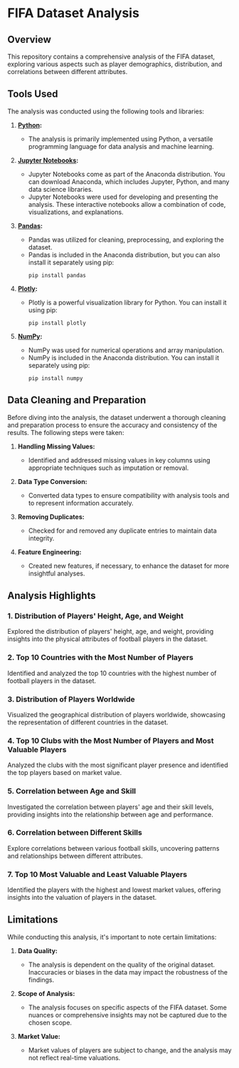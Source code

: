 # FIFA Dataset Analysis

## Overview
This repository contains a comprehensive analysis of the FIFA dataset, exploring various aspects such as player demographics, distribution, and correlations between different attributes.

## Tools Used

The analysis was conducted using the following tools and libraries:

1. **[Python](https://www.python.org/downloads/):**
   - The analysis is primarily implemented using Python, a versatile programming language for data analysis and machine learning.

2. **[Jupyter Notebooks](https://www.anaconda.com/products/distribution):**
      - Jupyter Notebooks come as part of the Anaconda distribution. You can download Anaconda, which includes Jupyter, Python, and many data science libraries.
      - Jupyter Notebooks were used for developing and presenting the analysis. These interactive notebooks allow a combination of code, visualizations, and explanations.

    

4. **[Pandas](https://pandas.pydata.org/getting_started.html):**
   - Pandas was utilized for cleaning, preprocessing, and exploring the dataset.
   - Pandas is included in the Anaconda distribution, but you can also install it separately using pip:
     ```
     pip install pandas
     ```

5. **[Plotly](https://plotly.com/python/getting-started/):**
   - Plotly is a powerful visualization library for Python. You can install it using pip:
     ```
     pip install plotly
     ```

6. **[NumPy](https://numpy.org/install/):**
   - NumPy was used for numerical operations and array manipulation.
   - NumPy is included in the Anaconda distribution. You can install it separately using pip:
     ```
     pip install numpy
     ```

## Data Cleaning and Preparation

Before diving into the analysis, the dataset underwent a thorough cleaning and preparation process to ensure the accuracy and consistency of the results. The following steps were taken:

1. **Handling Missing Values:**
   - Identified and addressed missing values in key columns using appropriate techniques such as imputation or removal.

2. **Data Type Conversion:**
   - Converted data types to ensure compatibility with analysis tools and to represent information accurately.

3. **Removing Duplicates:**
   - Checked for and removed any duplicate entries to maintain data integrity.

4. **Feature Engineering:**
   - Created new features, if necessary, to enhance the dataset for more insightful analyses.

## Analysis Highlights

### 1. Distribution of Players' Height, Age, and Weight
Explored the distribution of players' height, age, and weight, providing insights into the physical attributes of football players in the dataset.

### 2. Top 10 Countries with the Most Number of Players
Identified and analyzed the top 10 countries with the highest number of football players in the dataset.

### 3. Distribution of Players Worldwide
Visualized the geographical distribution of players worldwide, showcasing the representation of different countries in the dataset.

### 4. Top 10 Clubs with the Most Number of Players and Most Valuable Players
Analyzed the clubs with the most significant player presence and identified the top players based on market value.

### 5. Correlation between Age and Skill
Investigated the correlation between players' age and their skill levels, providing insights into the relationship between age and performance.

### 6. Correlation between Different Skills
Explore correlations between various football skills, uncovering patterns and relationships between different attributes.

### 7. Top 10 Most Valuable and Least Valuable Players
Identified the players with the highest and lowest market values, offering insights into the valuation of players in the dataset.

## Limitations

While conducting this analysis, it's important to note certain limitations:

1. **Data Quality:**
   - The analysis is dependent on the quality of the original dataset. Inaccuracies or biases in the data may impact the robustness of the findings.

2. **Scope of Analysis:**
   - The analysis focuses on specific aspects of the FIFA dataset. Some nuances or comprehensive insights may not be captured due to the chosen scope.

3. **Market Value:**
   - Market values of players are subject to change, and the analysis may not reflect real-time valuations.


